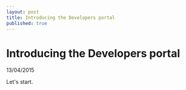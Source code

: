 ```yaml
---
layout: post
title: Introducing the Developers portal
published: true
---
```


# Introducing the Developers portal
13/04/2015

Let's start.